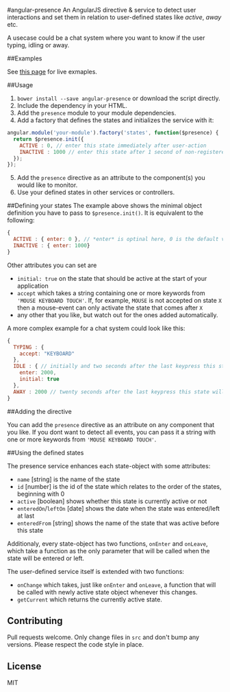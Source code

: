#angular-presence
An AngularJS directive & service to detect user interactions and set them in relation to user-defined states like *active*, *away* etc.

A usecase could be a chat system where you want to know if the user typing, idling or away.

##Examples

See [this page](http://katebe.github.io/angular-presence/) for live exmaples.

##Usage
1. `bower install --save angular-presence` or download the script directly.
2. Include the dependency in your HTML.
3. Add the `presence` module to your module dependencies.
4. Add a factory that defines the states and initializes the service with it:
```javascript
angular.module('your-module').factory('states', function($presence) {
  return $presence.init({
    ACTIVE : 0, // enter this state immediately after user-action
    INACTIVE : 1000 // enter this state after 1 second of non-registered user-action
  });
});
```
5. Add the `presence` directive as an attribute to the component(s) you would like to monitor.
6. Use your defined states in other services or controllers.

##Defining your states
The example above shows the minimal object definition you have to pass to `$presence.init()`. It is equivalent to the following:
```javascript
{
  ACTIVE : { enter: 0 }, // *enter* is optinal here, 0 is the default value if not set
  INACTIVE : { enter: 1000}
}
```

Other attributes you can set are
* `initial: true` on the state that should be active at the start of your application
* `accept` which takes a string containing one or more keywords from `'MOUSE KEYBOARD TOUCH'`. If, for example, `MOUSE` is not accepted on state `X` then a mouse-event can only activate the state that comes after `X`
* any other that you like, but watch out for the ones added automatically.


A more complex example for a chat system could look like this:
```javascript
{
  TYPING : {
    accept: "KEYBOARD"
  },
  IDLE : { // initially and two seconds after the last keypress this state will be active
    enter: 2000,
    initial: true
  },
  AWAY : 2000 // twenty seconds after the last keypress this state will be active
}
```

##Adding the directive

You can add the `presence` directive as an attribute on any component that you like. If you dont want to detect all events, you can pass it a string with one or more keywords from `'MOUSE KEYBOARD TOUCH'`.

##Using the defined states

The presence service enhances each state-object with some attributes:
* `name` [string] is the name of the state
* `id` [number] is the id of the state which relates to the order of the states, beginning with 0
* `active` [boolean] shows whether this state is currently active or not
* `enteredOn`/`leftOn` [date] shows the date when the state was entered/left at last
* `enteredFrom` [string] shows the name of the state that was active before this state

Additionaly, every state-object has two functions, `onEnter` and `onLeave`, which take a function as the only parameter that will be called when the state will be entered or left.

The user-defined service itself is extended with two functions:
* `onChange` which takes, just like `onEnter` and `onLeave`, a function that will be called with newly active state object whenever this changes.
* `getCurrent` which returns the currently active state.

## Contributing

Pull requests welcome. Only change files in `src` and don't bump any versions.
Please respect the code style in place.

## License

MIT
